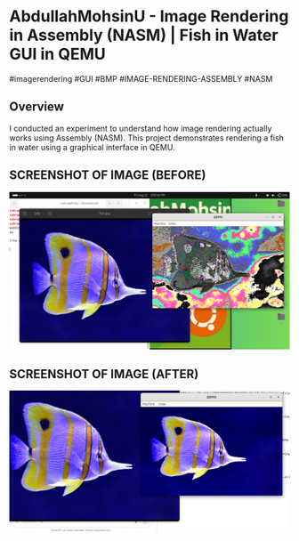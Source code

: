# AbdullahMohsinU - Image Rendering in Assembly (NASM) | Fish in Water GUI in QEMU

#imagerendering  #GUI #BMP #IMAGE-RENDERING-ASSEMBLY #NASM

## Overview
I conducted an experiment to understand how image rendering actually works using Assembly (NASM). This project demonstrates rendering a fish in water using a graphical interface in QEMU.
## SCREENSHOT OF IMAGE  (BEFORE)
![Fish in Water GUI](FISHY.png)
## SCREENSHOT OF IMAGE  (AFTER)
![Fish in Water GUI](update.png)
